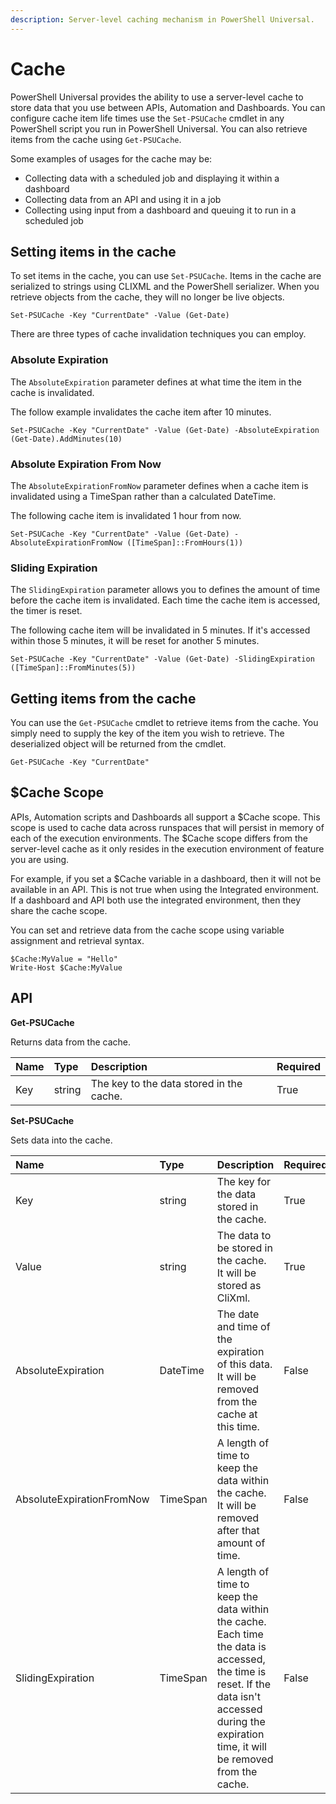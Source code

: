 ```yaml
---
description: Server-level caching mechanism in PowerShell Universal.
---
```


# Cache

PowerShell Universal provides the ability to use a server-level cache to store data that you use between APIs, Automation and Dashboards. You can configure cache item life times use the `Set-PSUCache` cmdlet in any PowerShell script you run in PowerShell Universal. You can also retrieve items from the cache using `Get-PSUCache`.

Some examples of usages for the cache may be:

* Collecting data with a scheduled job and displaying it within a dashboard
* Collecting data from an API and using it in a job
* Collecting using input from a dashboard and queuing it to run in a scheduled job

## Setting items in the cache

To set items in the cache, you can use `Set-PSUCache`. Items in the cache are serialized to strings using CLIXML and the PowerShell serializer. When you retrieve objects from the cache, they will no longer be live objects.

```text
Set-PSUCache -Key "CurrentDate" -Value (Get-Date)
```

There are three types of cache invalidation techniques you can employ.

### Absolute Expiration

The `AbsoluteExpiration` parameter defines at what time the item in the cache is invalidated.

The follow example invalidates the cache item after 10 minutes.

```text
Set-PSUCache -Key "CurrentDate" -Value (Get-Date) -AbsoluteExpiration (Get-Date).AddMinutes(10)
```

### Absolute Expiration From Now

The `AbsoluteExpirationFromNow` parameter defines when a cache item is invalidated using a TimeSpan rather than a calculated DateTime.

The following cache item is invalidated 1 hour from now.

```text
Set-PSUCache -Key "CurrentDate" -Value (Get-Date) -AbsoluteExpirationFromNow ([TimeSpan]::FromHours(1))
```

### Sliding Expiration

The `SlidingExpiration` parameter allows you to defines the amount of time before the cache item is invalidated. Each time the cache item is accessed, the timer is reset.

The following cache item will be invalidated in 5 minutes. If it's accessed within those 5 minutes, it will be reset for another 5 minutes.

```text
Set-PSUCache -Key "CurrentDate" -Value (Get-Date) -SlidingExpiration ([TimeSpan]::FromMinutes(5))
```

## Getting items from the cache

You can use the `Get-PSUCache` cmdlet to retrieve items from the cache. You simply need to supply the key of the item you wish to retrieve. The deserialized object will be returned from the cmdlet.

```text
Get-PSUCache -Key "CurrentDate"
```

## $Cache Scope

APIs, Automation scripts and Dashboards all support a $Cache scope. This scope is used to cache data across runspaces that will persist in memory of each of the execution environments. The $Cache scope differs from the server-level cache as it only resides in the execution environment of feature you are using. 

For example, if you set a $Cache variable in a dashboard, then it will not be available in an API. This is not true when using the Integrated environment. If a dashboard and API both use the integrated environment, then they share the cache scope. 

You can set and retrieve data from the cache scope using variable assignment and retrieval syntax. 

```text
$Cache:MyValue = "Hello"
Write-Host $Cache:MyValue
```

## API

**Get-PSUCache**

Returns data from the cache. 

| Name | Type | Description | Required |
| :--- | :--- | :--- | :--- |
| Key | string | The key to the data stored in the cache. | True |

**Set-PSUCache**

Sets data into the cache.

| Name | Type | Description | Required |
| :--- | :--- | :--- | :--- |
| Key | string | The key for the data stored in the cache. | True |
| Value | string | The data to be stored in the cache. It will be stored as CliXml. | True |
| AbsoluteExpiration | DateTime | The date and time of the expiration of this data. It will be removed from the cache at this time. | False |
| AbsoluteExpirationFromNow | TimeSpan | A length of time to keep the data within the cache. It will be removed after that amount of time. | False |
| SlidingExpiration | TimeSpan | A length of time to keep the data within the cache. Each time the data is accessed, the time is reset. If the data isn't accessed during the expiration time, it will be removed from the cache. | False |



